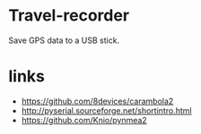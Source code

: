 # Travel-recorder

Save GPS data to a USB stick.

# links
 - https://github.com/8devices/carambola2
 - http://pyserial.sourceforge.net/shortintro.html
 - https://github.com/Knio/pynmea2
